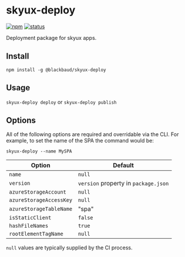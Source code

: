 # skyux-deploy

[![npm](https://img.shields.io/npm/v/@blackbaud/skyux-deploy.svg)](https://www.npmjs.com/package/@blackbaud/skyux-deploy)
[![status](https://travis-ci.org/blackbaud/skyux-deploy.svg?branch=master)](https://travis-ci.org/blackbaud/skyux-deploy)

Deployment package for skyux apps.

## Install

`npm install -g @blackbaud/skyux-deploy`

## Usage

`skyux-deploy deploy` or `skyux-deploy publish`

## Options

All of the following options are required and overridable via the CLI. For example, to set the name of the SPA the command would be:

`skyux-deploy --name MySPA`

| Option                  | Default                              |
| ----------------------- | ------------------------------------ |
| `name`                  | `null`                               |
| `version`               | `version` property in `package.json` |
| `azureStorageAccount`   | `null`                               |
| `azureStorageAccessKey` | `null`                               |
| `azureStorageTableName` | "spa"                                |
| `isStaticClient`        | `false`                              |
| `hashFileNames`         | `true`                               |
| `rootElementTagName`    | `null`                               |

`null` values are typically supplied by the CI process.
